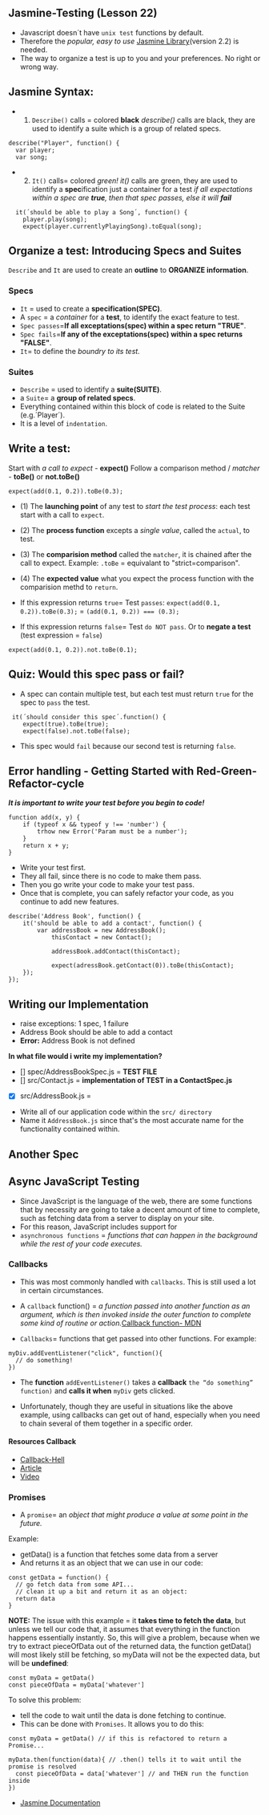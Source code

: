 ## Jasmine-Testing (Lesson 22)
- Javascript doesn´t have `unix test` functions by default. 
- Therefore the _popular, easy to use_ [Jasmine Library](https://jasmine.github.io/)(version 2.2) is needed.
- The way to organize a test is up to you and your preferences. No right or wrong way.

## Jasmine Syntax:
- 1) `Describe()` calls = colored __black__
_describe()_ calls are black, they are used to identify a suite which is a group of related specs.
```
describe("Player", function() {
  var player;
  var song;
```
- 2) `It()` calls= colored _green!_
_it()_ calls are green, they are used to identify a **spec**ification
                        just a container for a test
                        _if all expectations within a spec are **true**, then that spec passes, else it will **fail**_
```
  it(´should be able to play a Song´, function() {
    player.play(song);
    expect(player.currentlyPlayingSong).toEqual(song);
```
## Organize a test: Introducing Specs and Suites
`Describe` and `It` are used to create an __outline__ to __ORGANIZE information__.

### Specs 
- `It` = used to create a __specification(SPEC)__. 
- A `spec` = a _container_ for a __test__, to identify the exact feature to test.
-  `Spec passes`=__If all exceptations(spec) within a spec return "TRUE"__.
-  `Spec fails`=__If any of the exceptations(spec) within a spec returns "FALSE"__.
- `It`= to define the _boundry to its test._

### Suites 
- `Describe` = used to identify a __suite(SUITE)__. 
- a `Suite`= a __group of related specs__.
- Everything contained within this block of code is related to the Suite (e.g.´Player´).
- It is a level of `indentation`.

## Write a test:
Start with _a call to expect_ - **expect()**
Follow a comparison method / _matcher_ - **toBe()** or **not.toBe()**

`expect(add(0.1, 0.2)).toBe(0.3);`

- (1) The __launching point__ of any test to _start the test process_: each test start with a call to `expect`. 
- (2) The __process function__ excepts a _single value_, called the `actual`, to test.
- (3) The __comparision method__ called the `matcher`, it is chained after the call to expect. 
      Example: `.toBe` = equivalant to "strict=comparison".
- (4) The __expected value__ what you expect the process function with the comparision methd to `return`.


- If this expression returns `true`= Test `passes`:
`expect(add(0.1, 0.2)).toBe(0.3);`
= `(add(0.1, 0.2)) === (0.3);` 

- If this expression returns `false`= Test `do NOT pass`. 
Or to __negate a test__ (test expression = `false`)
```
expect(add(0.1, 0.2)).not.toBe(0.1);
```
## Quiz: Would this spec pass or fail?
- A spec can contain multiple test, but each test must return `true` for the spec to `pass` the test.
```
 it(´should consider this spec´.function() {
    expect(true).toBe(true);
    expect(false).not.toBe(false); 
```
- This spec would `fail` because our second test is returning `false`.

## Error handling - Getting Started with Red-Green-Refactor-cycle
_**It is important to write your test before you begin to code!**_

```
function add(x, y) {
    if (typeof x && typeof y !== 'number') {
        trhow new Error('Param must be a number');
    }
    return x + y;
}
```
- Write your test first.
- They all fail, since there is no code to make them pass.
- Then you go write your code to make your test pass.
- Once that is complete, you can safely refactor your code, as you continue to add new features.

```
describe('Address Book', function() {
	it('should be able to add a contact', function() {
		var addressBook = new AddressBook();
			thisContact = new Contact();

			addressBook.addContact(thisContact);

			expect(adressBook.getContact(0)).toBe(thisContact);
	}); 
});
```
## Writing our Implementation
- raise exceptions: 1 spec, 1 failure
- Address Book should be able to add a contact
- __Error:__ Address Book is not defined

__In what file would i write my implementation?__
- [] spec/AddressBookSpec.js = __TEST FILE__
- [] src/Contact.js          = __implementation of TEST in a ContactSpec.js__
- [x] src/AddressBook.js     = 

 - Write all of our application code within the `src/ directory` 
 - Name it `AddressBook.js` since that's the most accurate name for the functionality contained within.

## Another Spec

## Async JavaScript Testing
- Since JavaScript is the language of the web, there are some functions that by necessity are going to take a decent amount of time to complete, such as fetching data from a server to display on your site. 
- For this reason, JavaScript includes support for 
- `asynchronous functions` = _functions that can happen in the background while the rest of your code executes._

### Callbacks
- This was most commonly handled with `callbacks`. This is still used a lot in certain circumstances.
- A `callback` function() = _a function passed into another function as an argument, which is then invoked inside the outer function to complete some kind of routine or action._[Callback function- MDN](https://developer.mozilla.org/en-US/docs/Glossary/Callback_function)

- `Callbacks`= functions that get passed into other functions. 
For example:
```
myDiv.addEventListener("click", function(){
  // do something!
})
```
- The __function__ `addEventListener()` takes a __callback__ `the “do something” function)` and __calls it when__ `myDiv` gets clicked.

- Unfortunately, though they are useful in situations like the above example, using callbacks can get out of hand, especially when you need to chain several of them together in a specific order. 

#### Resources Callback
- [Callback-Hell](http://callbackhell.com/)
- [Article](https://github.com/maxogden/art-of-node#callbacks)
- [Video](https://www.youtube.com/watch?v=QRq2zMHlBz4)

### Promises
- A `promise`= an _object that might produce a value at some point in the future._ 

Example:
- getData() is a function that fetches some data from a server 
- And returns it as an object that we can use in our code:
```
const getData = function() {
  // go fetch data from some API...
  // clean it up a bit and return it as an object:
  return data
}
``` 
__NOTE:__ The issue with this example = it  __takes time to fetch the data__, but unless we tell our code that, it assumes that everything in the function happens essentially instantly. 
So, this will give a problem, because when we try to extract pieceOfData out of the returned data, the function getData() will most likely still be fetching, so myData will not be the expected data, but will be __undefined__:
```
const myData = getData()
const pieceOfData = myData['whatever']
```
To solve this problem:
- tell the code to wait until the data is done fetching to continue. 
- This can be done with `Promises`. It allows you to do this:
```
const myData = getData() // if this is refactored to return a Promise...

myData.then(function(data){ // .then() tells it to wait until the promise is resolved
  const pieceOfData = data['whatever'] // and THEN run the function inside
})
```
- [Jasmine Documentation](https://jasmine.github.io/2.1/introduction.html)




















